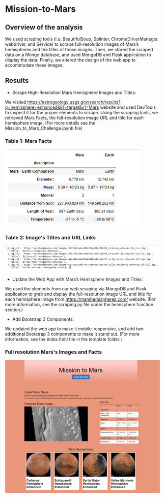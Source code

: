 # Mission-to-Mars

## Overview of the analysis

We used scraping tools (i.e. BeautifulSoup, Splinter, ChromeDriverManager, webdriver, and Service) to scrape full-resolution images of Mars’s hemispheres and the titles of those images. Then, we stored the scraped data on a Mongo database, and used MongoDB and Flask application to display the data. Finally, we altered the design of the web app to accommodate these images.

## Results

  *	Scrape High-Resolution Mars Hemisphere Images and Titles:

  We visited https://astrogeology.usgs.gov/search/results?q=hemisphere+enhanced&k1=target&v1=Mars website and used DevTools to inspect it for the proper elements to scrape. 
  Using the scraping tools, we retrieved Mars Facts, the full-resolution image URL and title for each hemisphere image.
  (For more details see the Mission_to_Mars_Challenge.ipynb file)

  ### Table 1: Mars Facts
  ![](https://github.com/ntorenduwayo/Mission-to-Mars/blob/main/Resources/Mars%20Facts.png)

  ### Table 2: Image's Titles and URL Links
  ![](https://github.com/ntorenduwayo/Mission-to-Mars/blob/main/Resources/List%20that%20holds%20the%20dictionary%20of%20each%20image%20url%20and%20title..png)

  *	Update the Web App with Mars’s Hemisphere Images and Titles:

  We used the elements from our web scraping via MongoDB and Flask application to grab and display the full-resolution image URL and title for each hemisphere image from             https://marshemispheres.com/ website. (For more information, see the scraping.py file under the hemisphere function section.)

  *	Add Bootstrap 3 Components:

  We updated the web app to make it mobile-responsive, and add two additional Bootstrap 3 components to make it stand out. (For more information, see the index.html file in the     template folder.)

  ### Full resolution Mars's Images and Facts
  ![](https://github.com/ntorenduwayo/Mission-to-Mars/blob/main/Resources/Full-resolution%20images%20and%20the%20titles%20of%20the%20four%20hemisphere%20images..png)
